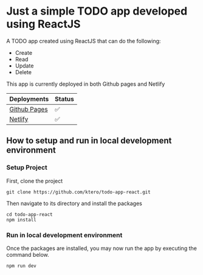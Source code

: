 # Just a simple TODO app developed using ReactJS

A TODO app created using ReactJS that can do the following:
- Create
- Read
- Update
- Delete

This app is currently deployed in both Github pages and Netlify

| Deployments                                              | Status  |
| :---                                                     | :---    |
| [Github Pages](https://ktero.github.io/todo-app-react/)  | ✅     |
| [Netlify](https://ktero-simple-todo-app.netlify.app/)    | ✅     |

##  How to setup and run in local development environment

### Setup Project

First, clone the project
```
git clone https://github.com/ktero/todo-app-react.git
```

Then navigate to its directory and install the packages
```
cd todo-app-react
npm install
```

### Run in local development environment

Once the packages are installed, you may now run the app by executing the command below.
```
npm run dev
```